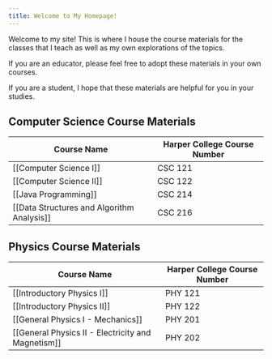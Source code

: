 ```yaml
---
title: Welcome to My Homepage!
---
```


Welcome to my site! This is where I house the course materials for the classes that I teach as well as my own explorations of the topics.

If you are an educator, please feel free to adopt these materials in your own courses.

If you are a student, I hope that these materials are helpful for you in your studies.

## Computer Science Course Materials

| Course Name                                | Harper College Course Number |
| ------------------------------------------ | ---------------------------- |
| [[Computer Science I]]                     | CSC 121                      |
| [[Computer Science II]]                    | CSC 122                      |
| [[Java Programming]]                       | CSC 214                      |
| [[Data Structures and Algorithm Analysis]] | CSC 216                      |

## Physics Course Materials

| Course Name                                        | Harper College Course Number |
| -------------------------------------------------- | ---------------------------- |
| [[Introductory Physics I]]                         | PHY 121                      |
| [[Introductory Physics II]]                        | PHY 122                      |
| [[General Physics I - Mechanics]]                  | PHY 201                      |
| [[General Physics II - Electricity and Magnetism]] | PHY 202                      |
